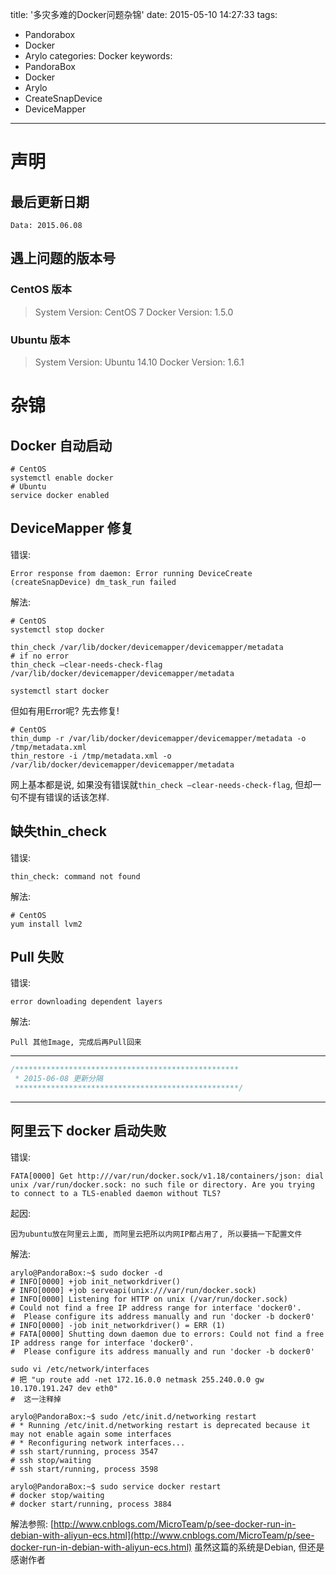 title: '多灾多难的Docker问题杂锦'
date: 2015-05-10 14:27:33
tags:
  - Pandorabox
  - Docker
  - Arylo
categories: Docker
keywords:
  - PandoraBox
  - Docker
  - Arylo
  - CreateSnapDevice
  - DeviceMapper
---

# 声明
## 最后更新日期
```
Data: 2015.06.08
```

## 遇上问题的版本号
### CentOS 版本
> System Version: CentOS 7
> Docker Version: 1.5.0

### Ubuntu 版本
> System Version: Ubuntu 14.10
> Docker Version: 1.6.1

# 杂锦

## Docker 自动启动
```
# CentOS
systemctl enable docker
# Ubuntu
service docker enabled
```

## DeviceMapper 修复
错误:
```
Error response from daemon: Error running DeviceCreate (createSnapDevice) dm_task_run failed
```

解法:
```
# CentOS
systemctl stop docker

thin_check /var/lib/docker/devicemapper/devicemapper/metadata
# if no error
thin_check –clear-needs-check-flag /var/lib/docker/devicemapper/devicemapper/metadata

systemctl start docker
```
但如有用Error呢? 先去修复!
```
# CentOS
thin_dump -r /var/lib/docker/devicemapper/devicemapper/metadata -o /tmp/metadata.xml
thin_restore -i /tmp/metadata.xml -o /var/lib/docker/devicemapper/devicemapper/metadata
```
网上基本都是说, 如果没有错误就`thin_check –clear-needs-check-flag`, 但却一句不提有错误的话该怎样.

## 缺失thin_check
错误:
```
thin_check: command not found
```

解法:
```
# CentOS
yum install lvm2
```

## Pull 失败
错误:
```
error downloading dependent layers
```

解法:
```
Pull 其他Image, 完成后再Pull回来
```

---
```javascript
/**************************************************
 * 2015-06-08 更新分隔
 **************************************************/
```
---


## 阿里云下 docker 启动失败
错误:
```
FATA[0000] Get http:///var/run/docker.sock/v1.18/containers/json: dial unix /var/run/docker.sock: no such file or directory. Are you trying to connect to a TLS-enabled daemon without TLS?
```

起因:
```
因为ubuntu放在阿里云上面, 而阿里云把所以内网IP都占用了, 所以要搞一下配置文件
```

解法:
```
arylo@PandoraBox:~$ sudo docker -d
# INFO[0000] +job init_networkdriver()
# INFO[0000] +job serveapi(unix:///var/run/docker.sock)
# INFO[0000] Listening for HTTP on unix (/var/run/docker.sock)
# Could not find a free IP address range for interface 'docker0'.
#  Please configure its address manually and run 'docker -b docker0'
# INFO[0000] -job init_networkdriver() = ERR (1)
# FATA[0000] Shutting down daemon due to errors: Could not find a free IP address range for interface 'docker0'.
#  Please configure its address manually and run 'docker -b docker0'

sudo vi /etc/network/interfaces
# 把 "up route add -net 172.16.0.0 netmask 255.240.0.0 gw 10.170.191.247 dev eth0"
#  这一注释掉

arylo@PandoraBox:~$ sudo /etc/init.d/networking restart
# * Running /etc/init.d/networking restart is deprecated because it may not enable again some interfaces
# * Reconfiguring network interfaces...
# ssh start/running, process 3547
# ssh stop/waiting
# ssh start/running, process 3598

arylo@PandoraBox:~$ sudo service docker restart
# docker stop/waiting
# docker start/running, process 3884
```

解法参照:
[http://www.cnblogs.com/MicroTeam/p/see-docker-run-in-debian-with-aliyun-ecs.html](http://www.cnblogs.com/MicroTeam/p/see-docker-run-in-debian-with-aliyun-ecs.html)
虽然这篇的系统是Debian, 但还是感谢作者
